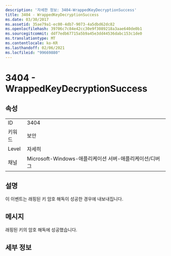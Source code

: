 ```yaml
---
description: '자세한 정보: 3404-WrappedKeyDecryptionSuccess'
title: 3404 - WrappedKeyDecryptionSuccess
ms.date: 03/30/2017
ms.assetid: 35ae79a1-ec00-4db7-9073-4a5dbd62dc82
ms.openlocfilehash: 39706c7c84e42cc30e9f3089218a3aae640de0b1
ms.sourcegitcommit: ddf7edb67715a5b9a45e3dd44536dabc153c1de0
ms.translationtype: MT
ms.contentlocale: ko-KR
ms.lasthandoff: 02/06/2021
ms.locfileid: "99669880"
---
```

# <a name="3404---wrappedkeydecryptionsuccess"></a>3404 - WrappedKeyDecryptionSuccess

## <a name="properties"></a>속성  
  
|||  
|-|-|  
|ID|3404|  
|키워드|보안|  
|Level|자세히|  
|채널|Microsoft-Windows-애플리케이션 서버-애플리케이션/디버그|  
  
## <a name="description"></a>설명  

 이 이벤트는 래핑된 키 암호 해독이 성공한 경우에 내보내집니다.  
  
## <a name="message"></a>메시지  

 래핑된 키의 암호 해독에 성공했습니다.  
  
## <a name="details"></a>세부 정보
